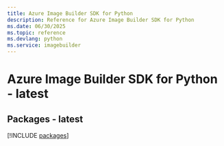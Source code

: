 ```yaml
---
title: Azure Image Builder SDK for Python
description: Reference for Azure Image Builder SDK for Python
ms.date: 06/30/2025
ms.topic: reference
ms.devlang: python
ms.service: imagebuilder
---
```

# Azure Image Builder SDK for Python - latest
## Packages - latest
[!INCLUDE [packages](image-builder-index.md)]